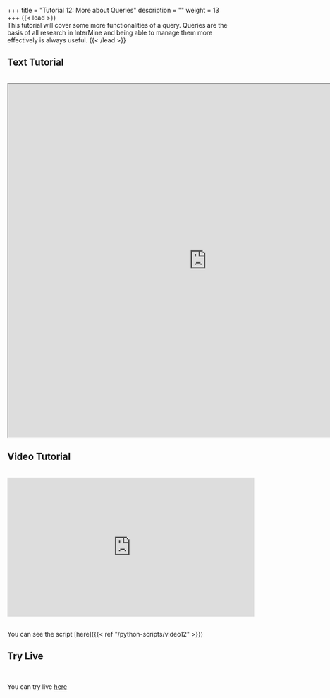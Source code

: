 +++
title = "Tutorial 12: More about Queries"
description = ""
weight = 13
+++
{{< lead >}}
<br/>
This tutorial will cover some more functionalities of a query. Queries are the basis of all research in InterMine and being able to manage them more effectively is always useful. 
{{< /lead >}}

## Text Tutorial
<br/>

<iframe width="900" height="800" src="https://nbviewer.jupyter.org/github/intermine/intermine-ws-python-docs/blob/master/12-tutorial.ipynb" title="Python Tutorial 12">
</iframe>


## Video Tutorial
<br/>

<iframe width="560" height="315" src="https://www.youtube.com/embed/Dz-ZN01IkJs" frameborder="0" allow="accelerometer; autoplay; encrypted-media; gyroscope; picture-in-picture" allowfullscreen></iframe>
<br/>

<br/>

You can see the script [here]({{< ref "/python-scripts/video12" >}})


## Try Live
<br/>

You can try live <a href="https://mybinder.org/v2/gh/intermine/intermine-ws-python-docs/master?filepath=12-tutorial.ipynb">here</a>
